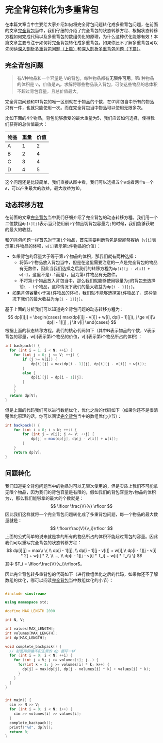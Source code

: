 # 完全背包转化为多重背包

在本篇文章当中主要给大家介绍如何将完全背包问题转化成多重背包问题，在前面的文章[完全背包](https://mp.weixin.qq.com/s?__biz=Mzg3ODgyNDgwNg==&mid=2247484544&idx=1&sn=c4de17583010430fa519ecd1703bedea&chksm=cf0c9889f87b119fe5621bacf417b163020dcd8a7c0ed63df94de20ba67ae742b4d86e22ae16&token=883596793&lang=zh_CN#rd)当中，我们仔细的介绍了完全背包的状态转移方程、根据状态转移方程如何完成代码以及多重背包的数组优化的原理，为什么这种优化能够有效！本篇文章主要专注于如何将完全背包转化成多重背包。如果你还不了解多重背包可以先阅读[深入剖析多重背包问题（上篇）](https://mp.weixin.qq.com/s?__biz=Mzg3ODgyNDgwNg==&mid=2247484627&idx=1&sn=ac975cb31ba1af89425558cfe4442258&chksm=cf0c98daf87b11cc4178c55864ba8eeecd741aaa49bde712aca1c5999f7dbbbbd0997beb6cc2&token=1311889589&lang=zh_CN#rd)和[深入剖析多重背包问题（下篇）](https://mp.weixin.qq.com/s?__biz=Mzg3ODgyNDgwNg==&mid=2247484703&idx=1&sn=d0fb3c949b99a803a30a5dd1452d7bce&chksm=cf0c9916f87b10002e32bf8acfa298c1201d33793c80beb538ac099024868373e4c7a5b35a53&token=1311889589&lang=zh_CN#rd)。

## 完全背包问题

>有$N$种物品和一个容量是 $V$的背包，每种物品都有**无限件可用**。第$i$ 种物品的体积是 $v_i$，价值是$w_i$。求解将哪些物品装入背包，可使这些物品的总体积不超过背包容量，且总价值最大。

完全背包问题和01背包的唯一区别就在于物品的个数，在01背包当中所有的物品只有一件，也就只能使用一次。而在完全背包当中物品可以使用无限多次。

比如下面的4个物品，背包能够承受的最大重量为5，我们应该如何选择，使得我们获得的总价值最大：

| 物品 | 重量 | 价值 |
| ---- | ---- | ---- |
| A    | 1    | 2    |
| B    | 2    | 4    |
| C    | 3    | 4    |
| D    | 4    | 5    |

这个问题还是比较简单，我们直接从图中看，我们可以选择五个`A`或者两个`B`一个`A`，可以产生最大的收益，最大收益为10。

## 动态转移方程

在前面的文章[完全背包](https://mp.weixin.qq.com/s?__biz=Mzg3ODgyNDgwNg==&mid=2247484544&idx=1&sn=c4de17583010430fa519ecd1703bedea&chksm=cf0c9889f87b119fe5621bacf417b163020dcd8a7c0ed63df94de20ba67ae742b4d86e22ae16&token=883596793&lang=zh_CN#rd)当中我们仔细介绍了完全背包的动态转移方程。我们用一个二位数组`dp[i][j]`表示当只使用前`i`个物品切背包容量为`j`的时候，我们能够获取的最大的收益。

和01背包问题一样首先对于第`i`个物品，首先需要判断背包是否能够容纳（`v[i]`表示第`i`件物品的体积，`w[i]`表示第`i`件物品的价值）：

- 如果背包的容量大于等于第`i`个物品的体积，那我们就有两种选择：
  - 将第`i`个物品放入背包当中，但是在这里需要注意的一点是完全背包的物品有无数件，因此当我们选择之后我们的转移方程为`dp[i][j - v[i]] + w[i]`，这里不是`i-1`而是`i`，因为第`i`件物品有无数件。
  - 不将第`i`个物品放入背包当中，那么我们就能够使用容量为`j`的背包去选择前`i - 1`个物品，这种情况下我们的最大收益为`dp[i - 1][j]`。
- 如果背包容量小于第`i`件物品的体积，我们就不能够选择第`i`件物品了，这种情况下我们的最大收益为`dp[i - 1][j]`。

基于上面的分析我们可以知道完全背包问题的动态转移方程为：
$$
dp[i][j] = \begin{cases}
max(dp[i][j - v[i]] + w[i], dp[i - 1][j]), j \ge v[i]\\
dp[i - 1][j] , j \lt v[i]
\end{cases}
$$
根据上面的状态转移方程，我们的核心代码如下（其中N表示物品的个数，V表示背包的容量，w[i]表示第i个物品的价值，v[i]表示第i个物品所占的体积）：

```c++
int backpack() {
  for (int i = 1; i < N; ++i) {
    for (int j = 0; j <= V; ++j) {
        if (j >= v[i]) {
            dp[i][j] = max(dp[i - 1][j], dp[i][j - v[i]] + w[i]);
        }
        else {
            dp[i][j] = dp[i - 1][j];
        }
    }
	}
  return dp[V];
}
```

但是上面的代码我们可以进行数组优化，优化之后的代码如下（如果你还不是很清楚优化原理的话，你可以阅读[完全背包](https://mp.weixin.qq.com/s?__biz=Mzg3ODgyNDgwNg==&mid=2247484544&idx=1&sn=c4de17583010430fa519ecd1703bedea&chksm=cf0c9889f87b119fe5621bacf417b163020dcd8a7c0ed63df94de20ba67ae742b4d86e22ae16&token=883596793&lang=zh_CN#rd)当中的数组优化小节）：

```java
int backpack() {
	for (int i = 0; i < N; ++i) {
		for (int j = v[i]; j <= V; ++j) {
			dp[j] = max(dp[j], dp[j - v[i]] + w[i]);
		}
	}
	return dp[V];
}
```

## 问题转化

我们知道完全背包问题当中的物品时可以无限次使用的，但是实质上我们不可能拿无限个物品，因为我们的背包容量是有限的，假如我们的背包容量为`V`物品的体积为`v`，那么我们能够拿的最大的个数就是：
$$
\lfloor \frac{V}{v} \rfloor
$$
因此我们这样就将一个完全背包问题转化成了多重背包问题，每一个物品的最大数量就是：
$$
\lfloor\frac{V}{v_i}\rfloor
$$
上面的公式简单的说来就是拿的所有的物品所占的体积不能超过背包的容量。因此我们可以重写完全背包的状态转移方程：
$$
dp[i][j] = 
max\\
\{ \\
dp[i - 1][j], \\
dp[i - 1][j - v[i]] + w[i],\\
dp[i - 1][j - v[i] * 2] + w[i] * 2, \\
..., \\
dp[i - 1][j - v[i] * T_i] + w[i] * T_i\\
\}
$$
其中 $T_i = \lfloor\frac{V}{v_i}\rfloor$。

因此完全背包转多重背包的代码如下（进行数组优化之后的代码，如果你还不了解数组的优化，哪可以阅读[完全背包](https://mp.weixin.qq.com/s?__biz=Mzg3ODgyNDgwNg==&mid=2247484544&idx=1&sn=c4de17583010430fa519ecd1703bedea&chksm=cf0c9889f87b119fe5621bacf417b163020dcd8a7c0ed63df94de20ba67ae742b4d86e22ae16&token=883596793&lang=zh_CN#rd)当中数组优化的小节）：

```C++

#include <iostream>

using namespace std;

#define MAX_LENGTH 2000

int N, V;

int values[MAX_LENGTH];
int volumes[MAX_LENGTH];
int dp[MAX_LENGTH];

void complete_backpack() {
  // 前面两侧循环和正常的 dp 循环一样
  for (int i = 0; i < N; ++i) {
    for (int j = V; j >= volumes[i]; j--) {
      for(int k = 1; j >= volumes[i] * k; k++) {
        dp[j] = max(dp[j], dp[j - volumes[i] * k] + values[i] * k);
      }
    }
  }
}


int main() {
  cin >> N >> V;
  for (int i = 0; i < N; i++) {
    cin >> volumes[i] >> values[i];
  }
  complete_backpack();
  printf("%d", dp[V]);
  return 0;
}

```


